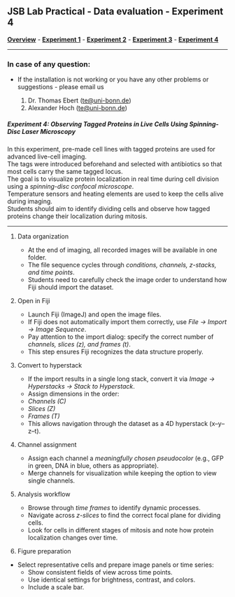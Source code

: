 ## JSB Lab Practical - Data evaluation - Experiment 4

[**Overview**](./README.md) - [**Experiment 1**](./exp1.md) - [**Experiment 2**](./exp2.md) - [**Experiment 3**](./exp3.md) - [**Experiment 4**](./exp4.md)

---


### In case of any question:

* If the installation is not working or you have any other problems or suggestions - please email us

    1. Dr. Thomas Ebert (te@uni-bonn.de)
    2. Alexander Hoch (te@uni-bonn.de)

##### **Experiment 4: Observing Tagged Proteins in Live Cells Using Spinning-Disc Laser Microscopy**
In this experiment, pre-made cell lines with tagged proteins are used for advanced live-cell imaging.  
The tags were introduced beforehand and selected with antibiotics so that most cells carry the same tagged locus.  
The goal is to visualize protein localization in real time during cell division using a *spinning-disc confocal microscope*.  
Temperature sensors and heating elements are used to keep the cells alive during imaging.  
Students should aim to identify dividing cells and observe how tagged proteins change their localization during mitosis.

---

1. Data organization
    * At the end of imaging, all recorded images will be available in one folder.  
    * The file sequence cycles through *conditions, channels, z-stacks, and time points*.  
    * Students need to carefully check the image order to understand how Fiji should import the dataset.

2. Open in Fiji
    * Launch Fiji (ImageJ) and open the image files.  
    * If Fiji does not automatically import them correctly, use *File → Import → Image Sequence*.  
    * Pay attention to the import dialog: specify the correct number of *channels, slices (z), and frames (t)*.  
    * This step ensures Fiji recognizes the data structure properly.

3. Convert to hyperstack
    * If the import results in a single long stack, convert it via *Image → Hyperstacks → Stack to Hyperstack*.  
    * Assign dimensions in the order:  
     * *Channels (C)*  
    * *Slices (Z)*  
    * *Frames (T)*  
    * This allows navigation through the dataset as a 4D hyperstack (x–y–z–t).

4. Channel assignment
    * Assign each channel a *meaningfully chosen pseudocolor* (e.g., GFP in green, DNA in blue, others as appropriate).  
    * Merge channels for visualization while keeping the option to view single channels.

5. Analysis workflow
    * Browse through *time frames* to identify dynamic processes.  
    * Navigate across *z-slices* to find the correct focal plane for dividing cells.  
    * Look for cells in different stages of mitosis and note how protein localization changes over time.

6. Figure preparation
* Select representative cells and prepare image panels or time series:  
    * Show consistent fields of view across time points.  
    * Use identical settings for brightness, contrast, and colors.  
    * Include a scale bar.